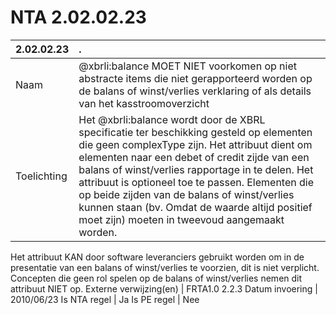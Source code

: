 # NTA 2.02.02.23

 2.02.02.23 | . 
 :--- | :--- 
 Naam | @xbrli:balance MOET NIET voorkomen op niet abstracte items die niet gerapporteerd worden op de balans of winst/verlies verklaring of als details van het kasstroomoverzicht 
 Toelichting | Het @xbrli:balance wordt door de XBRL specificatie ter beschikking gesteld op elementen die geen complexType zijn. Het attribuut dient om elementen naar een debet of credit zijde van een balans of winst/verlies rapportage in te delen. Het attribuut is optioneel toe te passen. Elementen die op beide zijden van de balans of winst/verlies kunnen staan (bv. Omdat de waarde altijd positief moet zijn) moeten in tweevoud aangemaakt worden.
Het attribuut KAN door software leveranciers gebruikt worden om in de presentatie van een balans of winst/verlies te voorzien, dit is niet verplicht. Concepten die geen rol spelen op de balans of winst/verlies nemen dit attribuut NIET op. 
 Externe verwijzing(en) | FRTA1.0 2.2.3 
 Datum invoering | 2010/06/23 
 Is NTA regel | Ja 
 Is PE regel | Nee 
